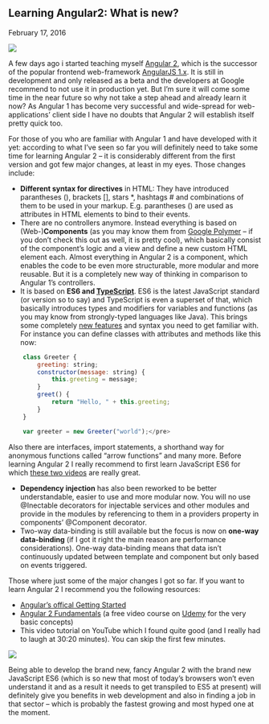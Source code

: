 ## Learning Angular2: What is new?
February 17, 2016

![](assets/img/angular2_logo.png)

A few days ago i started teaching myself [Angular 2](http://angular.io), which is the successor of the popular frontend web-framework [AngularJS 1.x](https://angularjs.org/). It is still in development and only released as a beta and the developers at Google recommend to not use it in production yet. But I’m sure it will come some time in the near future so why not take a step ahead and already learn it now? As Angular 1 has become very successful and wide-spread for web-applications’ client side I have no doubts that Angular 2 will establish itself pretty quick too.

For those of you who are familiar with Angular 1 and have developed with it yet: according to what I’ve seen so far you will definitely need to take some time for learning Angular 2 – it is considerably different from the first version and got few major changes, at least in my eyes. Those changes include:

*   **Different syntax for directives** in HTML: They have introduced parantheses (), brackets [], stars *, hashtags # and combinations of them to be used in your markup. E.g. parantheses () are used as attributes in HTML elements to bind to their events.
*   There are no controllers anymore. Instead everything is based on (Web-)**Components** (as you may know them from [Google Polymer](https://www.polymer-project.org/1.0/) – if you don’t check this out as well, it is pretty cool), which basically consist of the component’s logic and a view and define a new custom HTML element each. Almost everything in Angular 2 is a component, which enables the code to be even more structurable, more modular and more reusable. But it is a completely new way of thinking in comparison to Angular 1’s controllers.
*   It is based on **ES6 and [TypeScript](http://www.typescriptlang.org/)**. ES6 is the latest JavaScript standard (or version so to say) and TypeScript is even a superset of that, which basically introduces types and modifiers for variables and functions (as you may know from strongly-typed languages like Java). This brings some completely [new features](https://github.com/lukehoban/es6features) and syntax you need to get familiar with. For instance you can define classes with attributes and methods like this now:
```javascript
    class Greeter {
        greeting: string;
        constructor(message: string) {
            this.greeting = message;
        }
        greet() {
            return "Hello, " + this.greeting;
        }
    }

    var greeter = new Greeter("world");</pre>
```

Also there are interfaces, import statements, a shorthand way for anonymous functions called “arrow functions” and many more. Before learning Angular 2 I really recommend to first learn JavaScript ES6 for which [these two videos](https://www.youtube.com/playlist?list=PLoYCgNOIyGACDQLaThEEKBAlgs4OIUGif) are really great.

*   **Dependency injection** has also been reworked to be better understandable, easier to use and more modular now. You will no use @Inectable decorators for injectable services and other modules and provide in the modules by referencing to them in a providers property in components’ @Component decorator.
*   Two-way data-binding is still available but the focus is now on **one-way data-binding** (if I got it right the main reason are performance considerations). One-way data-binding means that data isn’t continuously updated between template and component but only based on events triggered.

Those where just some of the major changes I got so far. If you want to learn Angular 2 I recommend you the following resources:

 * [Angular’s offical Getting Started](https://angular.io/docs/ts/latest/quickstart.html)
 * [Angular 2 Fundamentals](https://www.udemy.com/angular-2-fundamentals/) (a free video course on [Udemy](http://udemy.com) for the very basic concepts)
 * This video tutorial on YouTube which I found quite good (and I really had to laugh at 30:20 minutes). You can skip the first few minutes.  

[![](http://img.youtube.com/vi/KL4Yi3WtymA/0.jpg)](http://www.youtube.com/watch?v=KL4Yi3WtymA)

Being able to develop the brand new, fancy Angular 2 with the brand new JavaScript ES6 (which is so new that most of today’s browsers won’t even understand it and as a result it needs to get transpiled to ES5 at present) will definitely give you benefits in web development and also in finding a job in that sector – which is probably the fastest growing and most hyped one at the moment.